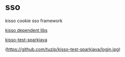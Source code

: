 sso
===

kisso cookie sso framework


[kisso dependent libs](https://github.com/tuzip/kisso-libs)

[kisso-test-sparkjava](https://github.com/tuzip/kisso-test-sparkjava)

(https://github.com/tuzip/kisso-test-sparkjava/login.jpg)
